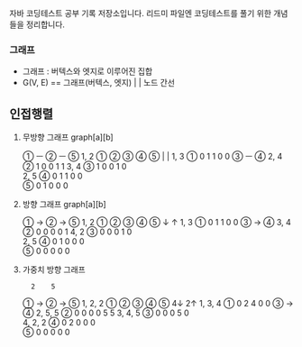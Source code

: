 자바 코딩테스트 공부 기록 저장소입니다. 
리드미 파일엔 코딩테스트를 풀기 위한 개념들을 정리합니다.


### 그래프
- 그래프 : 버텍스와 엣지로 이루어진 집합
- G(V, E) == 그래프(버텍스, 엣지) 
                    |     |
                   노드   간선
## 인접행렬

1. 무방향 그래프
                              graph[a][b]  
                                   
      ① ㅡ ② ㅡ ⑤      1, 2                 ①  ②  ③  ④  ⑤
      |    |           1, 3               ① 0  1   1  0  0
      ③ ㅡ ④           2, 4               ② 1  0   0  1  1
                       3, 4               ③ 1  0   0  1  0  
                       2, 5               ④ 0  1   1  0  0   
                                          ⑤ 0  1   0  0  0

2. 방향 그래프
                              graph[a][b]  
                                   
      ① -> ② -> ⑤    1, 2                 ①  ②  ③  ④  ⑤
      ↓     ↑          1, 3               ① 0  1   1  0  0
      ③ -> ④          3, 4               ② 0  0   0  0  1
                       4, 2               ③ 0  0   0  1  0  
                       2, 5               ④ 0  1   0  0  0   
                                          ⑤ 0  0   0  0  0


3. 가중치 방향 그래프
    
         2    5
      ① -> ② -> ⑤     1, 2, 2               ①  ②  ③  ④  ⑤
     4↓    2↑          1, 3, 4             ① 0  2   4  0  0
      ③ -> ④          2, 5, 5             ② 0  0   0  0  5
         5             3, 4, 5             ③ 0  0   0  5  0  
                       4, 2, 2             ④ 0  2   0  0  0   
                                           ⑤ 0  0   0  0  0
